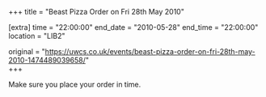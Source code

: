 +++
title = "Beast Pizza Order on Fri 28th May 2010"

[extra]
time = "22:00:00"
end_date = "2010-05-28"
end_time = "22:00:00"
location = "LIB2"

original = "https://uwcs.co.uk/events/beast-pizza-order-on-fri-28th-may-2010-1474489039658/"    
+++

Make sure you place your order in time.

